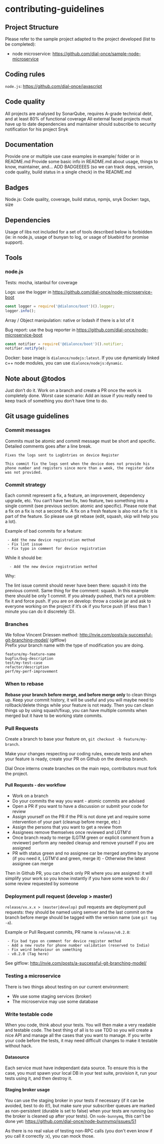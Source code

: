 # contributing-guidelines

## Project Structure
Please refer to the sample project adapted to the project developed (list to be completed):
  - node microservice: https://github.com/dial-once/sample-node-microservice

## Coding rules
`node.js`: https://github.com/dial-once/javascript

## Code quality
All projects are analysed by SonarQube, requires A-grade technical debt,  and at least 80% of functional coverage
All external faced projects must have up to date dependencies and maintainer should subscribe to security notification for his project Snyk

## Documentation
Provide one or multiple use case examples in example/ folder or in README.md
Provide some basic info in README.md about usage, things to know, maintainer, and…
ADD BADGEEEES (so we can track deps, version, code quality, build status in a single check) in the README.md

## Badges
Node.js: Code quality, coverage, build status, npmjs, snyk
Docker: tags, size

## Dependencies
Usage of libs not included for a set of tools described below is forbidden (ie: in node.js, usage of bunyan to log, or usage of bluebird for promise support).

## Tools
### node.js
Tests: mocha, istanbul for coverage 

Logs: use the logger in https://github.com/dial-once/node-microservice-boot
```js
const logger = require('@dialonce/boot')().logger;
logger.info();
```

Array / Object manipulation: native or lodash if there is a lot of it

Bug report:  use the bug reporter in https://github.com/dial-once/node-microservice-boot
```js
const notifier = require('@dialonce/boot')().notifier;
notifier.notify(e);
```

Docker: base image is `dialonce/nodejs:latest`. If you use dynamicaly linked c++ node modules, you can use `dialonce/nodejs:dynamic`.

## Note about @todos
Just don’t do it. Work on a branch and create a PR once the work is completely done.
Worst case scenario: Add an issue if you really need to keep track of something you don’t have time to do. 

## Git usage guidelines

### Commit messages
Commits must be atomic and commit message must be short and specific. Detailed comments goes after a line break.
```
Fixes the logs sent to LogEntries on device Register

This commit fix the logs sent when the device does not provide his phone number and registers since more than a week, the register date was not provided.
```

### Commit strategy
Each commit represent a fix, a feature, an improvement, dependency upgrade, etc. You can’t have two fix, two feature, two something into a single commit (see previous section: atomic and specific). 
Please note that a fix on a fix is not a second fix. A fix on a fresh feature is also not a fix: it is part of the feature. So please use git rebase (edit, squash, skip will help you a lot).

Example of bad commits for a feature:
```
 - Add the new device registration method
 - Fix lint issue
 - Fix typo in comment for device registration
```

While it should be:
```
  - Add the new device registration method
```

Why:

The lint issue commit should never have been there: squash it into the previous commit. Same thing for the comment: squash. In this example there should be only 1 commit. If you already pushed, that’s not a problem: fix it and force push. If you are on develop: throw a cookie jar and ask to everyone working on the project if it’s ok if you force push (if less than 1 minute you can do it discretely :D).

### Branches
We follow Vincent Driessen method: http://nvie.com/posts/a-successful-git-branching-model/ (gitflow)  
Prefix your branch name with the type of modification you are doing.

```
feature/my-feature-name
bugfix/bug-description
test/my-test-case
refactor/description
perf/my-perf-improvement
```

### When to rebase
**Rebase your branch before merge, and before merge only** to clean things up. Keep your commit history, it will be useful and you will maybe need to rollback/delete things while your feature is not ready.
Then you can clean things up by using squash/fixup, you can have multiple commits when merged but it have to be working state commits.

### Pull Requests
Create a branch to base your feature on, `git checkout -b feature/my-branch`.

Make your changes respecting our coding rules, execute tests and when your feature is ready, create your PR on Github on the develop branch.

Dial Once interns create branches on the main repo, contributors must fork the project.

#### Pull Requests - dev workflow
 - Work on a branch
 - Do your commits the way you want - atomic commits are advised
 - Open a PR if you want to have a discussion or submit your code for review
 - Assign yourself on the PR if the PR is not done yet and require some intervention of your part (cleanup before merge, etc.)
 - Assign the persons that you want to get a review from 
 - Assignees remove themselves once reviewed and LGTM'd
 - Once branch ready to merge (LGTM green or explicit comment from a reviewer) perform any needed cleanup and remove yourself if you are assigned
 - PR with status green and no assignee car be merged anytime by anyone (if you need it, LGTM'd and green, merge it) - Otherwise the latest assignee can merge

Then in Github PR, you can check only PR where you are assigned: it will simplify your work so you know instantly if you have some work to do / some review requested by someone

### Deployment pull request (develop > master)

`release/vx.x.x > (master|develop)` pull requests are deployment pull requests: they should be named using semver and the last commit on the branch before merge should be tagged with the version name (use `git tag -a`).

Example or Pull Request commits, PR name is `release/v0.2.0`:
```
 - Fix bad typo on comment for device register method
 - Add a new route for phone number validation (reserved to India)
 - Fix weird behaviour on something
 - v0.2.0 (Tag here)
```
See gitflow: http://nvie.com/posts/a-successful-git-branching-model/

### Testing a microservice

There is two things about testing on our current environment:
  - We use some staging services (broker)
  - The microservice may use some database

### Write testable code
When you code, think about your tests. You will then make a very readable and testable code. The best thing of all is to use TDD so you will create a nice API and manage all the cases that you want to manage.
If you write your code before the tests, it may need difficult changes to make it testable without hack.

#### Datasource
Each service must have independant data source. To ensure this is the case, you must spawn your local DB in your test suite, provision it, run your tests using it, and then destroy it.

#### Staging broker usage
You can use the staging broker in your tests if necessary (if it can be avoided, best to do it!), but make sure your subscriber queues are marked as non-persistent (durable is set to false) when your tests are running (so the broker is cleaned up after your tests). On `node-bunnymq`, this can't be done yet: https://github.com/dial-once/node-bunnymq/issues/51

As there is no real value of testing non-RPC calls (you don't even know if you call it correctly :x), you can mock those.



